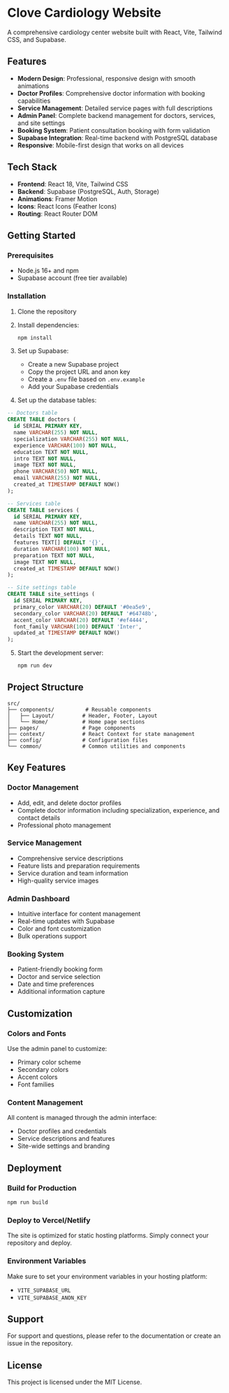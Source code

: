 # Clove Cardiology Website

A comprehensive cardiology center website built with React, Vite, Tailwind CSS, and Supabase.

## Features

- **Modern Design**: Professional, responsive design with smooth animations
- **Doctor Profiles**: Comprehensive doctor information with booking capabilities
- **Service Management**: Detailed service pages with full descriptions
- **Admin Panel**: Complete backend management for doctors, services, and site settings
- **Booking System**: Patient consultation booking with form validation
- **Supabase Integration**: Real-time backend with PostgreSQL database
- **Responsive**: Mobile-first design that works on all devices

## Tech Stack

- **Frontend**: React 18, Vite, Tailwind CSS
- **Backend**: Supabase (PostgreSQL, Auth, Storage)
- **Animations**: Framer Motion
- **Icons**: React Icons (Feather Icons)
- **Routing**: React Router DOM

## Getting Started

### Prerequisites

- Node.js 16+ and npm
- Supabase account (free tier available)

### Installation

1. Clone the repository
2. Install dependencies:
   ```bash
   npm install
   ```

3. Set up Supabase:
   - Create a new Supabase project
   - Copy the project URL and anon key
   - Create a `.env` file based on `.env.example`
   - Add your Supabase credentials

4. Set up the database tables:

```sql
-- Doctors table
CREATE TABLE doctors (
  id SERIAL PRIMARY KEY,
  name VARCHAR(255) NOT NULL,
  specialization VARCHAR(255) NOT NULL,
  experience VARCHAR(100) NOT NULL,
  education TEXT NOT NULL,
  intro TEXT NOT NULL,
  image TEXT NOT NULL,
  phone VARCHAR(50) NOT NULL,
  email VARCHAR(255) NOT NULL,
  created_at TIMESTAMP DEFAULT NOW()
);

-- Services table
CREATE TABLE services (
  id SERIAL PRIMARY KEY,
  name VARCHAR(255) NOT NULL,
  description TEXT NOT NULL,
  details TEXT NOT NULL,
  features TEXT[] DEFAULT '{}',
  duration VARCHAR(100) NOT NULL,
  preparation TEXT NOT NULL,
  image TEXT NOT NULL,
  created_at TIMESTAMP DEFAULT NOW()
);

-- Site settings table
CREATE TABLE site_settings (
  id SERIAL PRIMARY KEY,
  primary_color VARCHAR(20) DEFAULT '#0ea5e9',
  secondary_color VARCHAR(20) DEFAULT '#64748b',
  accent_color VARCHAR(20) DEFAULT '#ef4444',
  font_family VARCHAR(100) DEFAULT 'Inter',
  updated_at TIMESTAMP DEFAULT NOW()
);
```

5. Start the development server:
   ```bash
   npm run dev
   ```

## Project Structure

```
src/
├── components/          # Reusable components
│   ├── Layout/         # Header, Footer, Layout
│   └── Home/           # Home page sections
├── pages/              # Page components
├── context/            # React Context for state management
├── config/             # Configuration files
└── common/             # Common utilities and components
```

## Key Features

### Doctor Management
- Add, edit, and delete doctor profiles
- Complete doctor information including specialization, experience, and contact details
- Professional photo management

### Service Management
- Comprehensive service descriptions
- Feature lists and preparation requirements
- Service duration and team information
- High-quality service images

### Admin Dashboard
- Intuitive interface for content management
- Real-time updates with Supabase
- Color and font customization
- Bulk operations support

### Booking System
- Patient-friendly booking form
- Doctor and service selection
- Date and time preferences
- Additional information capture

## Customization

### Colors and Fonts
Use the admin panel to customize:
- Primary color scheme
- Secondary colors
- Accent colors
- Font families

### Content Management
All content is managed through the admin interface:
- Doctor profiles and credentials
- Service descriptions and features
- Site-wide settings and branding

## Deployment

### Build for Production
```bash
npm run build
```

### Deploy to Vercel/Netlify
The site is optimized for static hosting platforms. Simply connect your repository and deploy.

### Environment Variables
Make sure to set your environment variables in your hosting platform:
- `VITE_SUPABASE_URL`
- `VITE_SUPABASE_ANON_KEY`

## Support

For support and questions, please refer to the documentation or create an issue in the repository.

## License

This project is licensed under the MIT License.